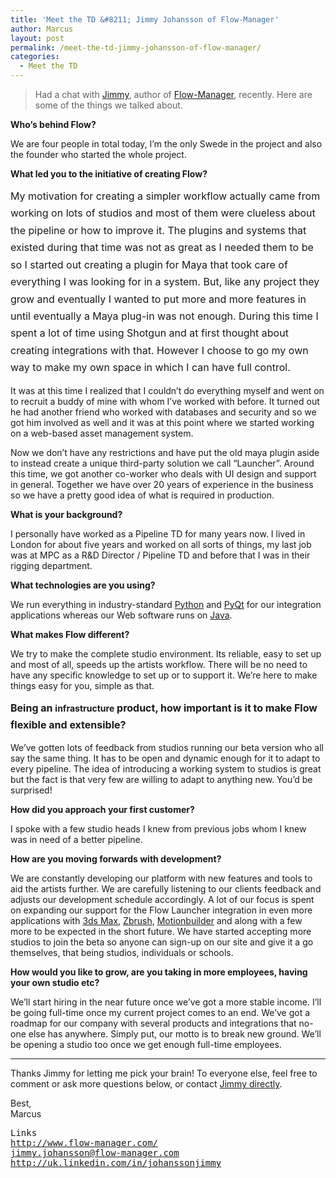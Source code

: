 ```yaml
---
title: 'Meet the TD &#8211; Jimmy Johansson of Flow-Manager'
author: Marcus
layout: post
permalink: /meet-the-td-jimmy-johansson-of-flow-manager/
categories:
  - Meet the TD
---
```

> Had a chat with [Jimmy][1], author of [Flow-Manager][2], recently. Here are some of the things we talked about.

**Who&#8217;s behind Flow?**

We are four people in total today, I&#8217;m the only Swede in the project and also the founder who started the whole project.

**What led you to the initiative of creating Flow?**

<span style="line-height: 1.714285714; font-size: 1rem;">My motivation for creating a simpler workflow actually came from working on lots of studios and most of them were clueless about the pipeline or how to improve it. The plugins and systems that existed during that time was not as great as I needed them to be so I started out creating a plugin for Maya that took care of everything I was looking for in a system. But, like any project they grow and eventually I wanted to put more and more features in until eventually a Maya plug-in was not enough. During this time I spent a lot of time using Shotgun and at first thought about creating integrations with that. However I choose to go my own way to make my own space in which I can have full control.</span>

It was at this time I realized that I couldn&#8217;t do everything myself and went on to recruit a buddy of mine with whom I&#8217;ve worked with before. It turned out he had another friend who worked with databases and security and so we got him involved as well and it was at this point where we started working on a web-based asset management system.

Now we don&#8217;t have any restrictions and have put the old maya plugin aside to instead create a unique third-party solution we call &#8220;Launcher&#8221;. Around this time, we got another co-worker who deals with UI design and support in general. Together we have over 20 years of experience in the business so we have a pretty good idea of what is required in production.

**What is your background?**

I personally have worked as a Pipeline TD for many years now. I lived in London for about five years and worked on all sorts of things, my last job was at MPC as a R&D Director / Pipeline TD and before that I was in their rigging department.

**What technologies are you using?**

We run everything in industry-standard [Python][3] and [PyQt][4] for our integration applications whereas our Web software runs on [Java][5].

**What makes Flow different?**

We try to make the complete studio environment. Its reliable, easy to set up and most of all, speeds up the artists workflow. There will be no need to have any specific knowledge to set up or to support it. We&#8217;re here to make things easy for you, simple as that.

**<span style="font-size: 1rem; line-height: 1.714285714;">Being an </span>infrastructure<span style="font-size: 1rem; line-height: 1.714285714;"> product, how important is it to make Flow flexible and extensible?</span>**

We&#8217;ve gotten lots of feedback from studios running our beta version who all say the same thing. It has to be open and dynamic enough for it to adapt to every pipeline. The idea of introducing a working system to studios is great but the fact is that very few are willing to adapt to anything new. You&#8217;d be surprised!

**How did you approach your first customer?**

I spoke with a few studio heads I knew from previous jobs whom I knew was in need of a better pipeline.

**How are you moving forwards with development?**

We are constantly developing our platform with new features and tools to aid the artists further. We are carefully listening to our clients feedback and adjusts our development schedule accordingly. A lot of our focus is spent on expanding our support for the Flow Launcher integration in even more applications with [3ds Max][6], [Zbrush][7], [Motionbuilder][8] and along with a few more to be expected in the short future. We have started accepting more studios to join the beta so anyone can sign-up on our site and give it a go themselves, that being studios, individuals or schools.

**How would you like to grow, are you taking in more employees, having your own studio etc?**

We&#8217;ll start hiring in the near future once we&#8217;ve got a more stable income. I&#8217;ll be going full-time once my current project comes to an end. We&#8217;ve got a roadmap for our company with several products and integrations that no-one else has anywhere. Simply put, our motto is to break new ground. We&#8217;ll be opening a studio too once we get enough full-time employees.

* * *

Thanks Jimmy for letting me pick your brain! To everyone else, feel free to comment or ask more questions below, or contact [Jimmy directly][9].

Best,  
Marcus

<pre>Links
<a href="http://www.flow-manager.com/">http://www.flow-manager.com/
jimmy.johansson@flow-manager.com
</a><a href="http://uk.linkedin.com/in/johanssonjimmy">http://uk.linkedin.com/in/johanssonjimmy</a></pre>

 [1]: http://uk.linkedin.com/in/johanssonjimmy
 [2]: http://www.flow-manager.com/
 [3]: http://python.org/
 [4]: http://qt-project.org/
 [5]: http://www.java.com/sv/
 [6]: http://www.autodesk.co.uk/products/autodesk-3ds-max/overview
 [7]: http://pixologic.com/
 [8]: http://www.autodesk.com/products/motionbuilder/overview
 [9]: http://jimmy.johansson@flow-manager.com